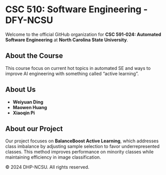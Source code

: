 # CSC 510: Software Engineering - DFY-NCSU

Welcome to the official GitHub organization for **CSC 591-024: Automated Software Engineering** at **North Carolina State University**.

## About the Course
This course focus on current hot topics in automated SE and ways to improve AI engineering with something called “active learning”.

## About Us
- **Weiyuan Ding**
- **Maowen Huang**
- **Xiaoqin Pi**

## About our Project
Our project focuses on **BalanceBoost Active Learning**, which addresses class imbalance by adjusting sample selection to favor underrepresented classes. This method improves performance on minority classes while maintaining efficiency in image classification.

© 2024 DHP-NCSU. All rights reserved.
